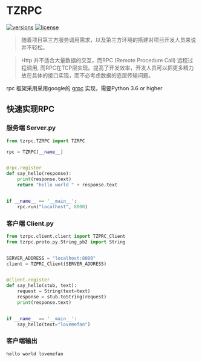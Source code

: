 # TZRPC

[comment]: <> ([![pypi]&#40;https://img.shields.io/pypi/v/arq.svg&#41;]&#40;https://pypi.python.org/pypi/arq&#41;)
[![versions](https://img.shields.io/pypi/pyversions/arq.svg)](https://github.com/lovemefan/TZRPC)
[![license](https://img.shields.io/github/license/samuelcolvin/arq.svg)](https://github.com/samuelcolvin/arq/blob/master/LICENSE)

> 随着项目第三方服务调用需求，以及第三方环境的搭建对项目开发人员来说并不轻松。

> Http 并不适合大量数据的交互，而RPC (Remote Procedure Call) 远程过程调用, 而RPC在TCP层实现。提高了开发效率，开发人员可以把更多精力放在具体的接口实现，而不必考虑数据的底层传输问题。

rpc 框架采用采用google的 [grpc](https://github.com/grpc/) 实现，需要Python 3.6 or higher

## 快速实现RPC

### 服务端 Server.py
```python 
from tzrpc.TZRPC import TZRPC

rpc = TZRPC(__name__)


@rpc.register
def say_hello(response):
    print(response.text)
    return "hello world " + response.text


if __name__ == '__main__':
    rpc.run("localhost", 8000)
```
### 客户端 Client.py
```python
from tzrpc.client.client import TZPRC_Client
from tzrpc.proto.py.String_pb2 import String


SERVER_ADDRESS = "localhost:8000"
client = TZPRC_Client(SERVER_ADDRESS)


@client.register
def say_hello(stub, text):
    request = String(text=text)
    response = stub.toString(request)
    print(response.text)


if __name__ == '__main__':
    say_hello(text="lovemefan")
```

### 客户端输出
```
hello world lovemefan
```